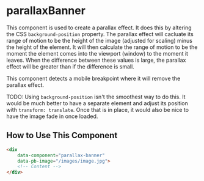 # parallaxBanner

This component is used to create a parallax effect. It does this by altering
the CSS `background-position` property. The parallax effect will cacluate its
range of motion to be the height of the image (adjusted for scaling) minus the
height of the element. It will then calculate the range of motion to be the
moment the element comes into the viewport (window) to the moment it leaves.
When the difference between these values is large, the parallax effect will be
greater than if the difference is small.

This component detects a mobile breakpoint where it will remove the parallax
effect.

TODO: Using `background-position` isn't the smoothest way to do this. It would
be much better to have a separate element and adjust its position with
`transform: translate`. Once that is in place, it would also be nice to have the
image fade in once loaded.

## How to Use This Component

```html
<div
    data-component="parallax-banner"
    data-pb-image="/images/image.jpg">
    <!-- Content -->
</div>
```
